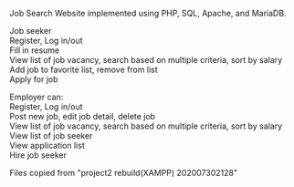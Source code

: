 Job Search Website implemented using PHP, SQL, Apache, and MariaDB.

Job seeker\
Register, Log in/out\
Fill in resume\
View list of job vacancy, search based on multiple criteria, sort by salary\
Add job to favorite list, remove from list\
Apply for job

Employer can:\
Register, Log in/out\
Post new job, edit job detail, delete job\
View list of job vacancy, search based on multiple criteria, sort by salary\
View list of job seeker\
View application list\
Hire job seeker 

Files copied from "project2 rebuild(XAMPP) 202007302128"
